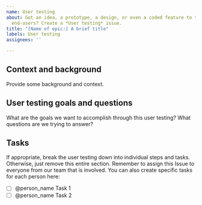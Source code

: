 ```yaml
---
name: User testing
about: Got an idea, a prototype, a design, or even a coded feature to test on actual
  end-users? Create a *User testing* issue.
title: "[Name of epic:] A brief title"
labels: User testing
assignees: ''

---
```


## Context and background

Provide some background and context.

## User testing goals and questions

What are the goals we want to accomplish through this user testing? What questions are we trying to answer?

## Tasks

If appropriate, break the user testing down into individual steps and tasks. Otherwise, just remove this entire section.
Remember to assign this Issue to everyone from our team that is involved.
You can also create specific tasks for each person here:

- [ ] @person_name Task 1
- [ ] @person_name Task 2
